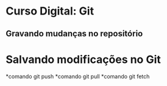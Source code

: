# Curso Digital: Git

## Gravando mudanças no repositório 

# Salvando modificações no Git
*comando git push
*comando git pull
*comando git fetch
